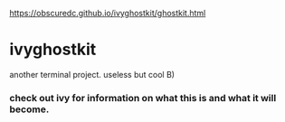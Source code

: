https://obscuredc.github.io/ivyghostkit/ghostkit.html
# ivyghostkit
another terminal project. useless but cool B)

### check out ivy for information on what this is and what it will become.
